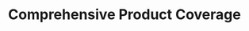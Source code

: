 ---
layout: default
title: Comprehensive Product Coverage
type: expertise
modal-id: 6
icon: comprehensive
alt: 
img: RFR_dark_bkgrnd
description:
  - 
    title: "Large scope of financial instrument types for each asset class:"
    subitems:
    - title: Linear products.
    - title: Vanilla options.
    - title: Exotics.
  - 
    title: "Evaluated using:"
    subitems:
    - title: Closed-form formulas.
    - title: American Monte Carlo.
  - 
    title: RFR instruments in the context of LIBOR reform.
---